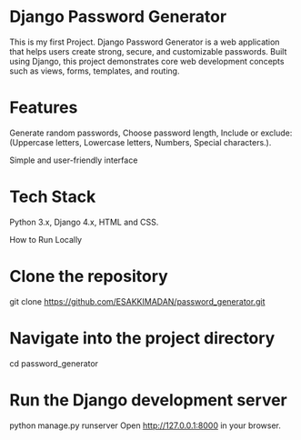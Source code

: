 # Django Password Generator

This is my first Project. Django Password Generator is a web application that helps users create strong, secure, and customizable passwords. Built using Django, this project demonstrates core web development concepts such as views, forms, templates, and routing.

# Features

Generate random passwords,
Choose password length,
 Include or exclude:
   (Uppercase letters,
   Lowercase letters,
   Numbers,
   Special characters.).

Simple and user-friendly interface

# Tech Stack

Python 3.x,
Django 4.x,
HTML and CSS.

How to Run Locally

# Clone the repository
git clone https://github.com/ESAKKIMADAN/password_generator.git

# Navigate into the project directory
cd password_generator

# Run the Django development server
python manage.py runserver
Open http://127.0.0.1:8000 in your browser.


